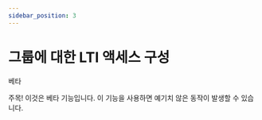 ```yaml
---
sidebar_position: 3
---
```


# 그룹에 대한 LTI 액세스 구성

베타

주목! 이것은 베타 기능입니다. 이 기능을 사용하면 예기치 않은 동작이 발생할 수 있습니다.